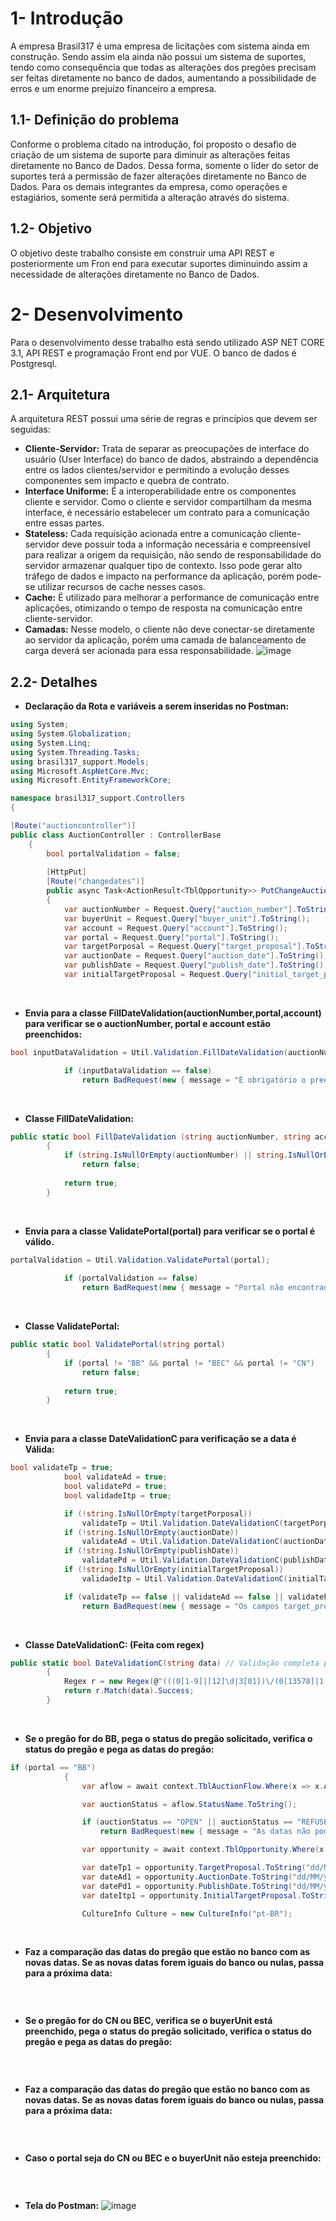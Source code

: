 # 1- Introdução
A empresa Brasil317 é uma empresa de licitações com sistema ainda em construção. Sendo assim ela ainda não possui um sistema de suportes, tendo como consequência que todas as alterações dos pregões precisam ser feitas diretamente no banco de dados, aumentando a possibilidade de erros e um enorme prejuízo financeiro a empresa.
## 1.1- Definição do problema
Conforme o problema citado na introdução, foi proposto o desafio de criação de um sistema de suporte para diminuir as alterações feitas diretamente no Banco de Dados. Dessa forma, somente o líder do setor de suportes terá a permissão de fazer alterações diretamente no Banco de Dados. Para os demais integrantes da empresa, como operações e estagiários, somente será permitida a alteração através do sistema.
## 1.2- Objetivo
O objetivo deste trabalho consiste em construir uma API REST e posteriormente um Fron end para executar suportes diminuindo assim a necessidade de alterações diretamente no Banco de Dados.
# 2- Desenvolvimento
Para o desenvolvimento desse trabalho está sendo utilizado ASP NET CORE 3.1, API REST e programação Front end por VUE. O banco de dados é Postgresql.
## 2.1- Arquitetura
A arquitetura REST possui uma série de regras e princípios que devem ser seguidas:
* **Cliente-Servidor:** Trata de separar as preocupações de interface do usuário (User Interface) do banco de dados, abstraindo a dependência entre os lados clientes/servidor e permitindo a evolução desses componentes sem impacto e quebra de contrato.
* **Interface Uniforme:** É a interoperabilidade entre os componentes cliente e servidor. Como o cliente e servidor compartilham da mesma interface, é necessário estabelecer um contrato para a comunicação entre essas partes.
* **Stateless:** Cada requisição acionada entre a comunicação cliente-servidor deve possuir toda a informação necessária e compreensível para realizar a origem da requisição, não sendo de responsabilidade do servidor armazenar qualquer tipo de contexto. Isso pode gerar alto tráfego de dados e impacto na performance da aplicação, porém pode-se utilizar recursos de cache nesses casos.
* **Cache:** É utilizado para melhorar a performance de comunicação entre aplicações, otimizando o tempo de resposta na comunicação entre cliente-servidor.
* **Camadas:** Nesse modelo, o cliente não deve conectar-se diretamente ao servidor da aplicação, porém uma camada de balanceamento de carga deverá ser acionada para essa responsabilidade.
![image](https://user-images.githubusercontent.com/51200164/171039474-1a83ebe1-d8df-4288-b37c-f886d648c597.png)
## 2.2- Detalhes
* **Declaração da Rota e variáveis a serem inseridas no Postman:**
```c#
using System;
using System.Globalization;
using System.Linq;
using System.Threading.Tasks;
using brasil317_support.Models;
using Microsoft.AspNetCore.Mvc;
using Microsoft.EntityFrameworkCore;

namespace brasil317_support.Controllers
{

[Route("auctioncontroller")]
public class AuctionController : ControllerBase
    {
        bool portalValidation = false;
        
        [HttpPut]
        [Route("changedates")]
        public async Task<ActionResult<TblOpportunity>> PutChangeAuctionDates([FromServices] b317_systemContext context)
        {
            var auctionNumber = Request.Query["auction_number"].ToString();
            var buyerUnit = Request.Query["buyer_unit"].ToString();
            var account = Request.Query["account"].ToString();
            var portal = Request.Query["portal"].ToString();
            var targetPorposal = Request.Query["target_proposal"].ToString();
            var auctionDate = Request.Query["auction_date"].ToString();
            var publishDate = Request.Query["publish_date"].ToString();
            var initialTargetProposal = Request.Query["initial_target_proposal"].ToString();
```
<br>

* **Envia para a classe FillDateValidation(auctionNumber,portal,account) para verificar se o auctionNumber, portal e account estão preenchidos:**
```c#
bool inputDataValidation = Util.Validation.FillDateValidation(auctionNumber,portal,account);

            if (inputDataValidation == false)
                return BadRequest(new { message = "É obrigatório o preenchimento dos campos auction_number, buyer_unit, account e portal (O campo buyer_unit não é obrigatório no caso do porta BB)" });
```
<br>

* **Classe FillDateValidation:**
```c#
public static bool FillDateValidation (string auctionNumber, string account, string portal)
        {
            if (string.IsNullOrEmpty(auctionNumber) || string.IsNullOrEmpty(account) || string.IsNullOrEmpty(portal))
                return false;
            
            return true;
        }
```
<br>

* **Envia para a classe ValidatePortal(portal) para verificar se o portal é válido.**
```c#
portalValidation = Util.Validation.ValidatePortal(portal);
            
            if (portalValidation == false)
                return BadRequest(new { message = "Portal não encontrado" });
```
<br>

* **Classe ValidatePortal:**
```c#
public static bool ValidatePortal(string portal)
        {
            if (portal != "BB" && portal != "BEC" && portal != "CN")
                return false;
            
            return true;
        }
```
<br>

* **Envia para a classe DateValidationC para verificação se a data é Válida:**
```c#
bool validateTp = true;
            bool validateAd = true;
            bool validatePd = true;
            bool validadeItp = true;

            if (!string.IsNullOrEmpty(targetPorposal))
                validateTp = Util.Validation.DateValidationC(targetPorposal);
            if (!string.IsNullOrEmpty(auctionDate))
                validateAd = Util.Validation.DateValidationC(auctionDate);
            if (!string.IsNullOrEmpty(publishDate))
                validatePd = Util.Validation.DateValidationC(publishDate);
            if (!string.IsNullOrEmpty(initialTargetProposal))
                validadeItp = Util.Validation.DateValidationC(initialTargetProposal);

            if (validateTp == false || validateAd == false || validatePd == false || validadeItp == false)
                return BadRequest(new { message = "Os campos target_proposal e auction_date deve estar no formato dd/MM/yyyy HH:mm:ss ou as datas são inválidas" });
```
<br>

* **Classe DateValidationC: (Feita com regex)**
```c#
public static bool DateValidationC(string data) // Validação completa para data e hora (\d = [0-9])
        {
            Regex r = new Regex(@"(((0[1-9]|[12]\d|3[01])\/(0[13578]|1[02])\/(20[1-9]{2}) ([01]\d|2[0-3]):([0-5]\d):([0-5]\d))|((0[1-9]|[12]\d|3[0])\/(0[469]|1[1])\/(20[1-9]{2}) ([01]\d|2[0-3]):([0-5]\d):([0-5]\d))|((0[1-9]|1\d|2[0-8])\/02\/(20[1-9]{2}) ([01]\d|2[0-3]):([0-5]\d):([0-5]\d))|(29\/02\/((1[6-9]|[2-9]\d)(0[48]|[2468][048]|[13579][26])|((16|[2468][048]|[3579][26])00))))");
            return r.Match(data).Success;
        }
```
<br>

* **Se o pregão for do BB, pega o status do pregão solicitado, verifica o status do pregão e pega as datas do pregão:**
```c#
if (portal == "BB")
            {
                var aflow = await context.TblAuctionFlow.Where(x => x.AuctionNumber == auctionNumber && x.Account == account && x.Portal == portal).FirstOrDefaultAsync();

                var auctionStatus = aflow.StatusName.ToString();

                if (auctionStatus == "OPEN" || auctionStatus == "REFUSED" || auctionStatus == "PENDING_REGISTER" || auctionStatus == "PENDING_RESULT" || auctionStatus == "HOMOLOGATED")
                    return BadRequest(new { message = "As datas não podem ser alteradas para o pregão com status " + auctionStatus });

                var opportunity = await context.TblOpportunity.Where(x => x.AuctionNumber == auctionNumber && x.Account == account && x.Portal == portal).FirstOrDefaultAsync();

                var dateTp1 = opportunity.TargetProposal.ToString("dd/MM/yyyy HH:mm:ss");
                var dateAd1 = opportunity.AuctionDate.ToString("dd/MM/yyyy HH:mm:ss");
                var datePd1 = opportunity.PublishDate.ToString("dd/MM/yyyy HH:mm:ss");
                var dateItp1 = opportunity.InitialTargetProposal.ToString("dd/MM/yyyy HH:mm:ss");

                CultureInfo Culture = new CultureInfo("pt-BR");
```
<br>

* **Faz a comparação das datas do pregão que estão no banco com as novas datas. Se as novas datas forem iguais do banco ou nulas, passa para a próxima data:**
```c#

```
<br>

* **Se o pregão for do CN ou BEC, verifica se o buyerUnit está preenchido, pega o status do pregão solicitado, verifica o status do pregão e pega as datas do pregão:**
```c#

```
<br>

* **Faz a comparação das datas do pregão que estão no banco com as novas datas. Se as novas datas forem iguais do banco ou nulas, passa para a próxima data:**
```c#

```
<br>

* **Caso o portal seja do CN ou BEC e o buyerUnit não esteja preenchido:**
```c#

```
<br>

* **Tela do Postman:**
![image](https://user-images.githubusercontent.com/51200164/171040109-dd12ff73-f93e-40db-bed1-4988d0865b1b.png)
